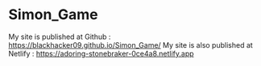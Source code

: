 # Simon_Game

 My site is published at Github : https://blackhacker09.github.io/Simon_Game/
 My site is also published at Netlify : https://adoring-stonebraker-0ce4a8.netlify.app
